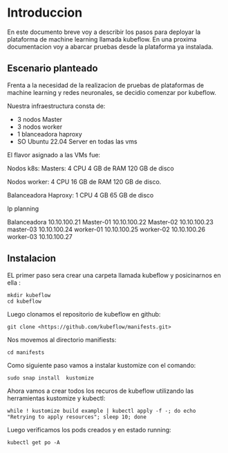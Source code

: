 # Introduccion

En este documento breve voy a describir los pasos para deployar la plataforma de machine learning llamada kubeflow. En una proxima documentacion voy a abarcar pruebas desde la plataforma ya instalada.

## Escenario planteado

Frenta a la necesidad de la realizacion de pruebas de plataformas de machine learning  y redes neuronales, se decidio comenzar por kubeflow.

Nuestra  infraestructura consta de:

- 3 nodos Master
- 3 nodos worker
- 1 blanceadora haproxy
- SO Ubuntu 22.04 Server en todas las vms

El flavor asignado a las VMs fue:

Nodos k8s:
Masters:
4 CPU
4 GB de RAM
120 GB de disco

Nodos worker:
4 CPU
16 GB de RAM
120 GB de disco.

Balanceadora Haproxy:
1 CPU
4 GB
65 GB de disco

Ip planning

Balanceadora 10.10.100.21
Master-01 10.10.100.22
Master-02 10.10.100.23
master-03 10.10.100.24
worker-01 10.10.100.25
worker-02 10.10.100.26
worker-03 10.10.100.27

## Instalacion

EL primer paso sera  crear una carpeta llamada kubeflow y posicinarnos en ella :

```
mkdir kubeflow
cd kubeflow
```

Luego clonamos el repositorio de kubeflow en github:

```
git clone <https://github.com/kubeflow/manifests.git>
```

Nos movemos al directorio manifiests:

```
cd manifests
```

Como siguiente paso vamos a instalar kustomize con el comando:

```
sudo snap install  kustomize
```

Ahora vamos a crear todos los recuros de kubeflow utilizando las herramientas  kustomize y kubectl:

```
while ! kustomize build example | kubectl apply -f -; do echo "Retrying to apply resources"; sleep 10; done
```

Luego verificamos los pods creados y en estado running:

```
kubectl get po -A
```



